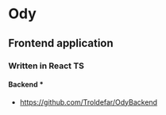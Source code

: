 # Ody
## Frontend application
### Written in React TS
#### Backend *
* https://github.com/Troldefar/OdyBackend
